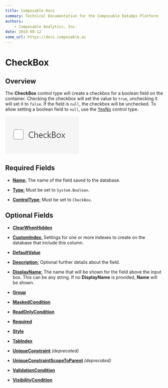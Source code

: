 ```yaml
---
title: Composable Docs
summary: Technical Documentation for the Composable DataOps Platform
authors:
    - Composable Analytics, Inc.
date: 2014-08-12
some_url: https://docs.composable.ai
---
```


# CheckBox

## Overview

The **CheckBox** control type will create a checkbox for a boolean field on the container. Checking the checkbox will set the value to `true`, unchecking it will set it to `false`. If the field is `null`, the checkbox will be unchecked. To allow setting a boolean field to `null`, use the [YesNo](YesNo.md) control type.

![CheckBox](../img/CheckBox.png)

## Required Fields

- [**Name**:](../06.Setting-Details/Name.md) The name of the field saved to the database.

- [**Type**:](../06.Setting-Details/Type.md) Must be set to `System.Boolean`.

- [**ControlType**:](../06.Setting-Details/ControlType.md) Must be set to `CheckBox`.

## Optional Fields

- [**ClearWhenHidden**](../06.Setting-Details/ClearWhenHidden.md)

- [**CustomIndex**:](../06.Setting-Details/CustomIndex.md) Settings for one or more indexes to create on the database that include this column.

- [**DefaultValue**](../06.Setting-Details/DefaultValue.md)

- [**Description**:](../06.Setting-Details/Description.md) Optional further details about the field.

- [**DisplayName**:](../06.Setting-Details/DisplayName.md) The name that will be shown for the field above the input box. This can be any string. If no **DisplayName** is provided, **Name** will be shown.

- [**Group**](../06.Setting-Details/Group.md)

- [**MaskedCondition**](../06.Setting-Details/MaskedCondition.md)

- [**ReadOnlyCondition**](../06.Setting-Details/ReadOnlyCondition.md)

- [**Required**](../06.Setting-Details/Required.md)

- [**Style**](../06.Setting-Details/Style.md)

- [**TabIndex**](../06.Setting-Details/TabIndex.md)

- [**UniqueConstraint**](../06.Setting-Details/UniqueConstraint.md) *(deprecated)*

- [**UniqueConstraintScopeToParent**](../06.Setting-Details/UniqueConstraintScopeToParent.md) *(deprecated)*

- [**ValidationCondition**](../06.Setting-Details/ValidationCondition.md)

- [**VisibilityCondition**](../06.Setting-Details/VisibilityCondition.md)